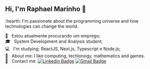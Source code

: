 ## Hi, I'm Raphael Marinho 👋

:hearth: I'm passionate about the programming universe and how technologies can change the world.

 :briefcase: &nbsp; Estou atualmente procurando um emprego;
 <br/> :mortar_board: &nbsp; System Development and Analysis student;
 <br/> :computer: &nbsp; I'm studying: ReactJS, Next.js, Typescript e Node.js;
 <br/> 💬  &nbsp; About me: I like computing, techlonogy, mathematics and games.
 <br/> :email: &nbsp; Contact me: [![Linkedin Badge](https://img.shields.io/badge/-LinkedIn-blue?style=flat-square&logo=Linkedin&logoColor=white&link=https://www.linkedin.com/in/raphael-marinho-a2b6bb17a/)](https://www.linkedin.com/in/raphael-marinho-a2b6bb17a/) 
[![Gmail Badge](https://img.shields.io/badge/-Email-c14438?style=flat-square&logo=Gmail&logoColor=white&link=mailto:contatoraphamarinho@gmail.com)](mailto:contatoraphamarinho@gmail.com)
